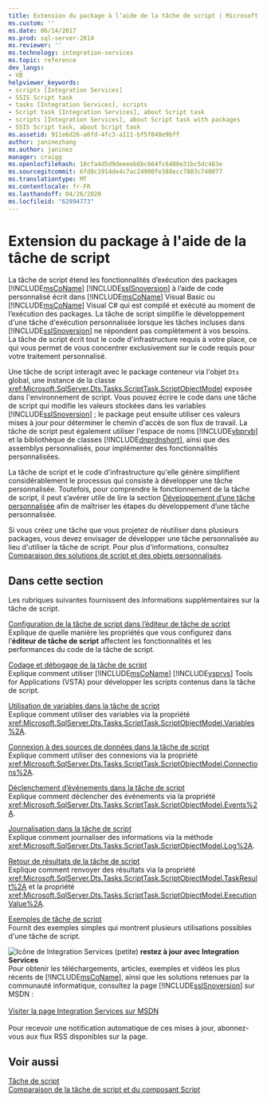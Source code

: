 ```yaml
---
title: Extension du package à l’aide de la tâche de script | Microsoft Docs
ms.custom: ''
ms.date: 06/14/2017
ms.prod: sql-server-2014
ms.reviewer: ''
ms.technology: integration-services
ms.topic: reference
dev_langs:
- VB
helpviewer_keywords:
- scripts [Integration Services]
- SSIS Script task
- tasks [Integration Services], scripts
- Script task [Integration Services], about Script task
- scripts [Integration Services], about Script task with packages
- SSIS Script task, about Script task
ms.assetid: 911e6d26-a6fd-4fc3-a111-bf5f048e9bff
author: janinezhang
ms.author: janinez
manager: craigg
ms.openlocfilehash: 10cfa4d5d9deeeeb6bc664fc6480e31bc5dc483e
ms.sourcegitcommit: 6fd8c1914de4c7ac24900fe388ecc7883c740077
ms.translationtype: MT
ms.contentlocale: fr-FR
ms.lasthandoff: 04/26/2020
ms.locfileid: "62894773"
---
```

# <a name="extending-the-package-with-the-script-task"></a>Extension du package à l'aide de la tâche de script
  La tâche de script étend les fonctionnalités d’exécution des packages [!INCLUDE[msCoName](../../../includes/msconame-md.md)] [!INCLUDE[ssISnoversion](../../../includes/ssisnoversion-md.md)] à l’aide de code personnalisé écrit dans [!INCLUDE[msCoName](../../../includes/msconame-md.md)] Visual Basic ou [!INCLUDE[msCoName](../../../includes/msconame-md.md)] Visual C# qui est compilé et exécuté au moment de l’exécution des packages. La tâche de script simplifie le développement d'une tâche d'exécution personnalisée lorsque les tâches incluses dans [!INCLUDE[ssISnoversion](../../../includes/ssisnoversion-md.md)] ne répondent pas complètement à vos besoins. La tâche de script écrit tout le code d'infrastructure requis à votre place, ce qui vous permet de vous concentrer exclusivement sur le code requis pour votre traitement personnalisé.  
  
 Une tâche de script interagit avec le package conteneur via l'objet `Dts` global, une instance de la classe <xref:Microsoft.SqlServer.Dts.Tasks.ScriptTask.ScriptObjectModel> exposée dans l'environnement de script. Vous pouvez écrire le code dans une tâche de script qui modifie les valeurs stockées dans les variables [!INCLUDE[ssISnoversion](../../../includes/ssisnoversion-md.md)] ; le package peut ensuite utiliser ces valeurs mises à jour pour déterminer le chemin d'accès de son flux de travail. La tâche de script peut également utiliser l'espace de noms [!INCLUDE[vbprvb](../../../includes/vbprvb-md.md)] et la bibliothèque de classes [!INCLUDE[dnprdnshort](../../../includes/dnprdnshort-md.md)], ainsi que des assemblys personnalisés, pour implémenter des fonctionnalités personnalisées.  
  
 La tâche de script et le code d'infrastructure qu'elle génère simplifient considérablement le processus qui consiste à développer une tâche personnalisée. Toutefois, pour comprendre le fonctionnement de la tâche de script, il peut s’avérer utile de lire la section [Développement d’une tâche personnalisée](../../extending-packages-custom-objects/task/developing-a-custom-task.md) afin de maîtriser les étapes du développement d’une tâche personnalisée.  
  
 Si vous créez une tâche que vous projetez de réutiliser dans plusieurs packages, vous devez envisager de développer une tâche personnalisée au lieu d'utiliser la tâche de script. Pour plus d’informations, consultez [Comparaison des solutions de script et des objets personnalisés](../comparing-scripting-solutions-and-custom-objects.md).  
  
## <a name="in-this-section"></a>Dans cette section  
 Les rubriques suivantes fournissent des informations supplémentaires sur la tâche de script.  
  
 [Configuration de la tâche de script dans l’éditeur de tâche de script](configuring-the-script-task-in-the-script-task-editor.md)  
 Explique de quelle manière les propriétés que vous configurez dans l’**éditeur de tâche de script** affectent les fonctionnalités et les performances du code de la tâche de script.  
  
 [Codage et débogage de la tâche de script](../../control-flow/script-task.md)  
 Explique comment utiliser [!INCLUDE[msCoName](../../../includes/msconame-md.md)] [!INCLUDE[vsprvs](../../../includes/vsprvs-md.md)] Tools for Applications (VSTA) pour développer les scripts contenus dans la tâche de script.  
  
 [Utilisation de variables dans la tâche de script](using-variables-in-the-script-task.md)  
 Explique comment utiliser des variables via la propriété <xref:Microsoft.SqlServer.Dts.Tasks.ScriptTask.ScriptObjectModel.Variables%2A>.  
  
 [Connexion à des sources de données dans la tâche de script](connecting-to-data-sources-in-the-script-task.md)  
 Explique comment utiliser des connexions via la propriété <xref:Microsoft.SqlServer.Dts.Tasks.ScriptTask.ScriptObjectModel.Connections%2A>.  
  
 [Déclenchement d’événements dans la tâche de script](raising-events-in-the-script-task.md)  
 Explique comment déclencher des événements via la propriété <xref:Microsoft.SqlServer.Dts.Tasks.ScriptTask.ScriptObjectModel.Events%2A>.  
  
 [Journalisation dans la tâche de script](logging-in-the-script-task.md)  
 Explique comment journaliser des informations via la méthode <xref:Microsoft.SqlServer.Dts.Tasks.ScriptTask.ScriptObjectModel.Log%2A>.  
  
 [Retour de résultats de la tâche de script](returning-results-from-the-script-task.md)  
 Explique comment renvoyer des résultats via la propriété <xref:Microsoft.SqlServer.Dts.Tasks.ScriptTask.ScriptObjectModel.TaskResult%2A> et la propriété <xref:Microsoft.SqlServer.Dts.Tasks.ScriptTask.ScriptObjectModel.ExecutionValue%2A>.  
  
 [Exemples de tâche de script](../../extending-packages-scripting-task-examples/script-task-examples.md)  
 Fournit des exemples simples qui montrent plusieurs utilisations possibles d'une tâche de script.  
  
![Icône de Integration Services (petite)](../../media/dts-16.gif "Icône Integration Services (petite)")  **restez à jour avec Integration Services**<br /> Pour obtenir les téléchargements, articles, exemples et vidéos les plus récents de [!INCLUDE[msCoName](../../../includes/msconame-md.md)], ainsi que les solutions retenues par la communauté informatique, consultez la page [!INCLUDE[ssISnoversion](../../../includes/ssisnoversion-md.md)] sur MSDN :<br /><br /> [Visiter la page Integration Services sur MSDN](https://go.microsoft.com/fwlink/?LinkId=136655)<br /><br /> Pour recevoir une notification automatique de ces mises à jour, abonnez-vous aux flux RSS disponibles sur la page.  
  
## <a name="see-also"></a>Voir aussi  
 [Tâche de script](../../control-flow/script-task.md)   
 [Comparaison de la tâche de script et du composant Script](../../extending-packages-scripting/comparing-the-script-task-and-the-script-component.md)  
  
  
